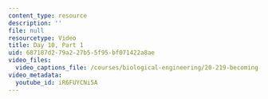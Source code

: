 ```yaml
---
content_type: resource
description: ''
file: null
resourcetype: Video
title: Day 10, Part 1
uid: 687187d2-79a2-27b5-5f95-bf071422a8ae
video_files:
  video_captions_file: /courses/biological-engineering/20-219-becoming-the-next-bill-nye-writing-and-hosting-the-educational-show-january-iap-2015/days-8-9-10-project-time/day-10-part-1/iR6FUYCNi5A.vtt
video_metadata:
  youtube_id: iR6FUYCNi5A
---
```

